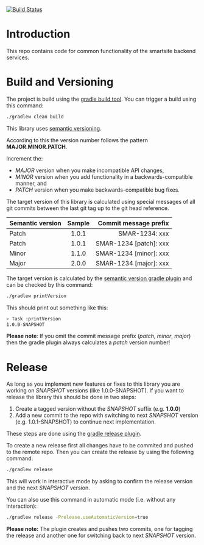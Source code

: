 [![Build Status](https://dev.azure.com/pt-iot/smartsite/_apis/build/status/csm.cloud.common?branchName=master)](https://dev.azure.com/pt-iot/smartsite/_build/latest?definitionId=56?branchName=master)

# Introduction

This repo contains code for common functionality of the smartsite backend services.

# Build and Versioning

The project is build using the [gradle build tool](https://gradle.org/). You can trigger a build using this command:

```Bash
./gradlew clean build
```

This library uses [semantic versioning](https://semver.org).

According to this the version number follows the pattern **MAJOR.MINOR.PATCH**.

Increment the:

- *MAJOR* version when you make incompatible API changes,
- *MINOR* version when you add functionality in a backwards-compatible manner, and
- *PATCH* version when you make backwards-compatible bug fixes.

The target version of this library is calculated using special messages of all git commits between the last git tag up to the git head reference.

| Semantic version | Sample  | Commit message prefix  |
| -----------------|:-------:| ----------------------:|
| Patch            | 1.0.1   | SMAR-1234: xxx         |
| Patch            | 1.0.1   | SMAR-1234 [patch]: xxx |
| Minor            | 1.1.0   | SMAR-1234 [minor]: xxx |
| Major            | 2.0.0   | SMAR-1234 [major]: xxx |

The target version is calculated by the [semantic version gradle plugin](https://github.com/vivin/gradle-semantic-build-versioning)  and can be checked by this command:

```Bash
./gradlew printVersion
```

This should print out something like this:

```Bash
> Task :printVersion
1.0.0-SNAPSHOT
```

**Please note**: If you omit the commit message prefix (*patch*, *minor*, *major*) then the gradle plugin always calculates a *patch* version number!

# Release

As long as you implement new features or fixes to this library you are working on *SNAPSHOT* versions (like 1.0.0-SNAPSHOT).
If you want to release the library this should be done in two steps:

1. Create a tagged version without the *SNAPSHOT* suffix (e.g. **1.0.0**)
2. Add a new commit to the repo with switching to next *SNAPSHOT* version (e.g. 1.0.1-SNAPSHOT) to continue next implementation.

These steps are done using the [gradle release plugin](https://github.com/researchgate/gradle-release).

To create a new release first all changes have to be commited and pushed to the remote repo.
Then you can create the release by using the following command:

```Bash
./gradlew release
```

This will work in interactive mode by asking to confirm the release version and the next *SNAPSHOT* version.

You can also use this command in automatic mode (i.e. without any interaction):

```Bash
./gradlew release -Prelease.useAutomaticVersion=true
```

**Please note:** The plugin creates and pushes two commits, one for tagging the release and another one for switching back to next *SNAPSHOT* version.

